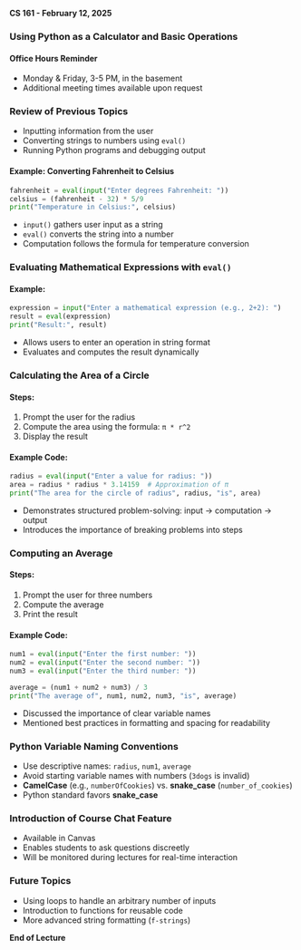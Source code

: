 **CS 161 - February 12, 2025**

### Using Python as a Calculator and Basic Operations

#### Office Hours Reminder
- Monday & Friday, 3-5 PM, in the basement
- Additional meeting times available upon request

### Review of Previous Topics
- Inputting information from the user
- Converting strings to numbers using `eval()`
- Running Python programs and debugging output

#### Example: Converting Fahrenheit to Celsius
```python
fahrenheit = eval(input("Enter degrees Fahrenheit: "))
celsius = (fahrenheit - 32) * 5/9
print("Temperature in Celsius:", celsius)
```
- `input()` gathers user input as a string
- `eval()` converts the string into a number
- Computation follows the formula for temperature conversion

### Evaluating Mathematical Expressions with `eval()`
#### Example:
```python
expression = input("Enter a mathematical expression (e.g., 2+2): ")
result = eval(expression)
print("Result:", result)
```
- Allows users to enter an operation in string format
- Evaluates and computes the result dynamically

### Calculating the Area of a Circle
#### Steps:
1. Prompt the user for the radius
2. Compute the area using the formula: `π * r^2`
3. Display the result

#### Example Code:
```python
radius = eval(input("Enter a value for radius: "))
area = radius * radius * 3.14159  # Approximation of π
print("The area for the circle of radius", radius, "is", area)
```
- Demonstrates structured problem-solving: input → computation → output
- Introduces the importance of breaking problems into steps

### Computing an Average
#### Steps:
1. Prompt the user for three numbers
2. Compute the average
3. Print the result

#### Example Code:
```python
num1 = eval(input("Enter the first number: "))
num2 = eval(input("Enter the second number: "))
num3 = eval(input("Enter the third number: "))

average = (num1 + num2 + num3) / 3
print("The average of", num1, num2, num3, "is", average)
```
- Discussed the importance of clear variable names
- Mentioned best practices in formatting and spacing for readability

### Python Variable Naming Conventions
- Use descriptive names: `radius`, `num1`, `average`
- Avoid starting variable names with numbers (`3dogs` is invalid)
- **CamelCase** (e.g., `numberOfCookies`) vs. **snake_case** (`number_of_cookies`)
- Python standard favors **snake_case**

### Introduction of Course Chat Feature
- Available in Canvas
- Enables students to ask questions discreetly
- Will be monitored during lectures for real-time interaction

### Future Topics
- Using loops to handle an arbitrary number of inputs
- Introduction to functions for reusable code
- More advanced string formatting (`f-strings`)

**End of Lecture**

